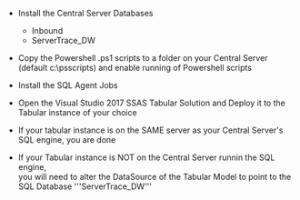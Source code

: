 * Install the Central Server Databases
  * Inbound
  * ServerTrace_DW

* Copy the Powershell .ps1 scripts to a folder on your Central Server (default c:\psscripts) and enable running of Powershell scripts

* Install the SQL Agent Jobs

* Open the Visual Studio 2017 SSAS Tabular Solution and Deploy it to the Tabular instance of your choice
 * If your tabular instance is on the SAME server as your Central Server's SQL engine, you are done
 * If your Tabular instance is NOT on the Central Server runnin the SQL engine, <br>
  you will need to alter the DataSource of the Tabular Model to point to the SQL Database '''ServerTrace_DW'''
